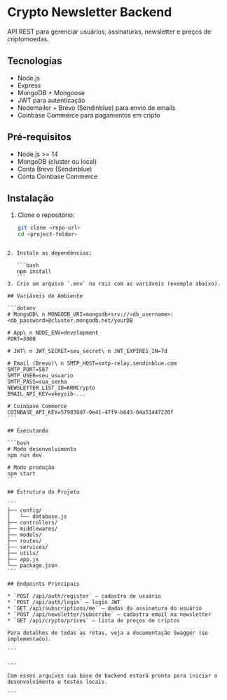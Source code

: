
# Crypto Newsletter Backend

API REST para gerenciar usuários, assinaturas, newsletter e preços de criptomoedas.

## Tecnologias
- Node.js
- Express
- MongoDB + Mongoose
- JWT para autenticação
- Nodemailer + Brevo (Sendinblue) para envio de emails
- Coinbase Commerce para pagamentos em cripto

## Pré-requisitos
- Node.js >= 14
- MongoDB (cluster ou local)
- Conta Brevo (Sendinblue)
- Conta Coinbase Commerce

## Instalação
1. Clone o repositório:
   ```bash
   git clone <repo-url>
   cd <project-folder>
````

2. Instale as dependências:

   ```bash
   npm install
   ```
3. Crie um arquivo `.env` na raiz com as variáveis (exemplo abaixo).

## Variáveis de Ambiente

```dotenv
# MongoDB\ n MONGODB_URI=mongodb+srv://<db_username>:<db_password>@cluster.mongodb.net/yourDB

# App\ n NODE_ENV=development
PORT=3000

# JWT\ n JWT_SECRET=seu_secret\ n JWT_EXPIRES_IN=7d

# Email (Brevo)\ n SMTP_HOST=smtp-relay.sendinblue.com
SMTP_PORT=587
SMTP_USER=seu_usuario
SMTP_PASS=sua_senha
NEWSLETTER_LIST_ID=KRMCrypto
EMAIL_API_KEY=xkeysib-...

# Coinbase Commerce
COINBASE_API_KEY=579038d7-0e41-47f9-b643-04a51447220f
```

## Executando

```bash
# Modo desenvolvimento
npm run dev

# Modo produção
npm start
```

## Estrutura do Projeto

```
├── config/
│   └── database.js
├── controllers/
├── middlewares/
├── models/
├── routes/
├── services/
├── utils/
├── app.js
└── package.json
```

## Endpoints Principais

* `POST /api/auth/register` – cadastro de usuário
* `POST /api/auth/login` – login JWT
* `GET /api/subscriptions/me` – dados da assinatura do usuário
* `POST /api/newsletter/subscribe` – cadastra email na newsletter
* `GET /api/crypto/prices` – lista de preços de criptos

Para detalhes de todas as rotas, veja a documentação Swagger (se implementado).

```

---

Com esses arquivos sua base de backend estará pronta para iniciar o desenvolvimento e testes locais.

```
